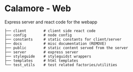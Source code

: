# Calamore - Web

Express server and react code for the webapp

```
├── client        # client side react code
├── config        # node config
├── constants     # static constants for client/server
├── docs          # misc documentation (REMOVE)
├── public        # static content served from the server
├── server        # express server
├── styleguide    # styleguidst wrappers
├── templates     # html templates
└── test_utils    # test related factories/utilities
```
